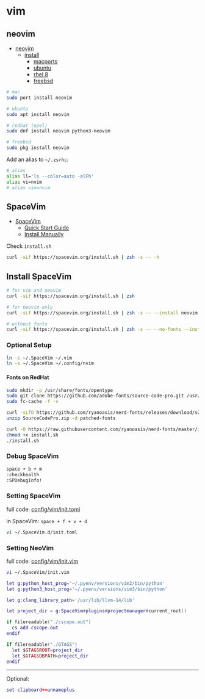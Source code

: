 # vim

## neovim

- [neovim](https://github.com/neovim/neovim)
  - [install](https://github.com/neovim/neovim/wiki/Installing-Neovim)
    - [macports](https://github.com/neovim/neovim/wiki/Installing-Neovim#macports)
    - [ubuntu](https://github.com/neovim/neovim/wiki/Installing-Neovim#ubuntu)
    - [rhel 8](https://github.com/neovim/neovim/wiki/Installing-Neovim#centos-8--rhel-8)
    - [freebsd](https://github.com/neovim/neovim/wiki/Installing-Neovim#freebsd)

```bash
# mac
sudo port install neovim

# ubuntu
sudo apt install neovim

# redhat (epel)
sudo dnf install neovim python3-neovim

# freebsd
sudo pkg install neovim
```

Add an alias to `~/.zsrhc`:

```bash
# alias
alias ll='ls --color=auto -alFh'
alias vi=nvim
# alias vim=nvim
```

## SpaceVim

- [SpaceVim](https://spacevim.org)
  - [Quick Start Guide](https://spacevim.org/quick-start-guide/)
  - [Install Manually](https://spacevim.org/faq/#how-to-install-spacevim-manually)

Check `install.sh`

```bash
curl -sLf https://spacevim.org/install.sh | zsh -s -- -h
```

## Install SpaceVim

```bash
# for vim and neovim
curl -sLf https://spacevim.org/install.sh | zsh

# for neovim only
curl -sLf https://spacevim.org/install.sh | zsh -s -- --install neovim

# without fonts
curl -sLf https://spacevim.org/install.sh | zsh -s -- --no-fonts --install neovim
```

### Optional Setup

```bash
ln -s ~/.SpaceVim ~/.vim
ln -s ~/.SpaceVim ~/.config/nvim
```

#### Fonts on RedHat

```bash
sudo mkdir -p /usr/share/fonts/opentype
sudo git clone https://github.com/adobe-fonts/source-code-pro.git /usr/share/fonts/opentype/source-code-pro
sudo fc-cache -f -v
```

```bash
curl -sLfO https://github.com/ryanoasis/nerd-fonts/releases/download/v2.2.2/SourceCodePro.zip
unzip SourceCodePro.zip -d patched-fonts

curl -O https://raw.githubusercontent.com/ryanoasis/nerd-fonts/master/install.sh
chmod +x install.sh
./install.sh
```

### Debug SpaceVim

```bash
space + b + m
:checkhealth
:SPDebugInfo!
```

### Setting SpaceVim

full code: [config/vim/init.toml](config/vim/init.toml)

in SpaceVim: `space + f + v + d`

```bash
vi ~/.SpaceVim.d/init.toml
```

### Setting NeoVim

full code: [config/vim/init.vim](config/vim/init.vim)

```bash
vi ~/.SpaceVim/init.vim
```

```lua
let g:python_host_prog='~/.pyenv/versions/vim2/bin/python'
let g:python3_host_prog='~/.pyenv/versions/vim3/bin/python'

let g:clang_library_path='/usr/lib/llvm-14/lib'

let project_dir = g:SpaceVim#plugins#projectmanager#current_root()

if filereadable("./cscope.out")
  cs add cscope.out
endif

if filereadable("./GTAGS")
  let $GTAGSROOT=project_dir
  let $GTAGSDBPATH=project_dir
endif
```

---

Optional:

```lua
set clipboard+=unnameplus
```
